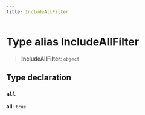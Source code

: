 ```yaml
---
title: IncludeAllFilter
---
```


# Type alias IncludeAllFilter

> **IncludeAllFilter**: `object`

## Type declaration

### `all`

**all**: `true`
